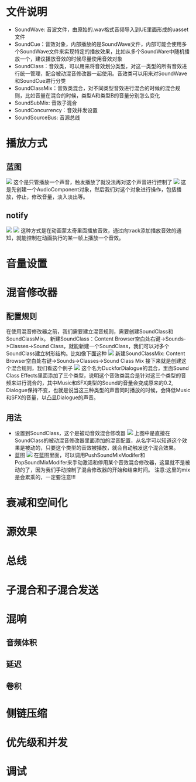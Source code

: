 # 文件说明
- SoundWave: 音波文件，由原始的.wav格式音频导入到UE里面形成的uasset文件
- SoundCue：音效对象，内部播放的是SoundWave文件，内部可能会使用多个SoundWave文件来实现特定的播放效果，比如从多个SoundWare中随机播放一个，建议播放音效的时候尽量使用音效对象
- SoundClass：音效类，可以用来将音效划分类型，对这一类型的所有音效进行统一管理，配合被动混音修改器一起使用。音效类可以用来对SoundWave和SoundCue进行分类
- SoundClassMix：音效类混合，对不同类型音效进行混合的时候的混合规则，比如音量在混合的时候，类型A和类型B的音量分别怎么变化
- SoundSubMix: 音效子混合
- SoundConcurrency：音效并发设置
- SoundSourceBus: 音源总线

# 播放方式
## 蓝图
![](./img/1.png)
这个是只管播放一个声音，触发播放了就没法再对这个声音进行控制了
![](./img/2.png)
这是先创建一个AudioComponent对象，然后我们对这个对象进行操作，包括播放，停止，修改音量，淡入淡出等。
## notify
![](./img/3.png)
![](./img/4.png)
这种方式是在动画蒙太奇里面播放音效，通过向track添加播放音效的通知，就能控制在动画执行的某一帧上播放一个音效。

# 音量设置

# 混音修改器
## 配置规则
在使用混音修改器之前，我们需要建立混音规则，需要创建SoundClass和SoundClassMix。
新建SoundClass：Content Browser空白处右键->Sounds->Classes->Sound Class，就能新建一个SoundClass，我们可以对多个SoundClass建立树形结构。比如像下面这种
![](./img/6.png)
新建SoundClassMix: Content Browser空白处右键->Sounds->Classes->Sound Class Mix
接下来就是创建这个混合规则，我们看这个例子
![](./img/7.png)
这个名为DuckforDialogue的混合，里面Sound Class Effects里面添加了三个类型，说明这个音效类混合是针对这三个类型的音频来进行混合的，其中Music和SFX类型的Sound的音量会变成原来的0.2, Dialogue保持不变，也就是说当这三种类型的声音同时播放的时候，会降低Music和SFX的音量，以凸显Dialogue的声音。
## 用法
- 设置到SoundClass，这个是被动音效混合修改器
![](./img/8.png)
上图中是直接在SoundClass的被动混音修改器里面添加的混音配置，从名字可以知道这个效果是被动的，只要这个类型的音效被播放，就会自动触发这个混合效果。
- 蓝图
![](./img/9.png)
在蓝图里面，可以调用PushSoundMixModifer和PopSoundMixModifer来手动激活和停用某个音效混合修改器，这里就不是被动的了，因为我们手动控制了混合修改器的开始和结束时间。
注意:这里的mix是会累乘的，一定要注意!!!
# 衰减和空间化


# 源效果

# 总线

# 子混合和子混合发送

# 混响
## 音频体积
## 延迟
## 卷积

# 侧链压缩

# 优先级和并发

# 调试
